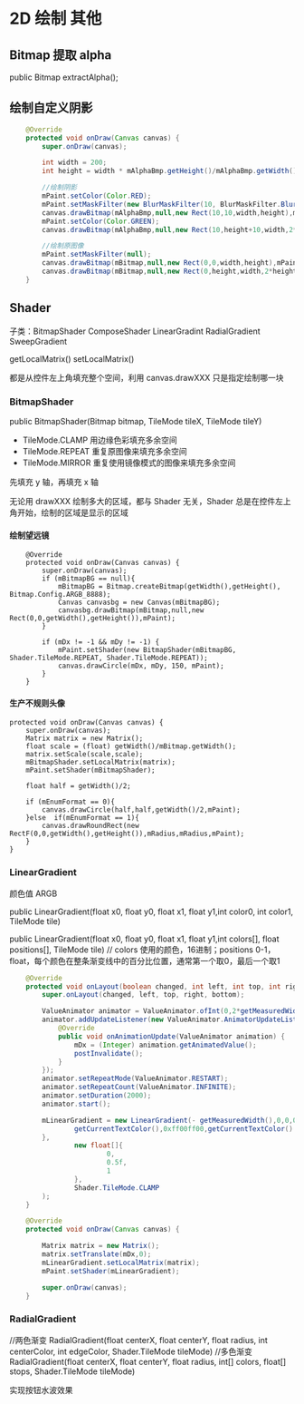 # 2D 绘制 其他

## Bitmap 提取 alpha

public Bitmap extractAlpha();

## 绘制自定义阴影

```java
    @Override
    protected void onDraw(Canvas canvas) {
        super.onDraw(canvas);

        int width = 200;
        int height = width * mAlphaBmp.getHeight()/mAlphaBmp.getWidth();

        //绘制阴影
        mPaint.setColor(Color.RED);
        mPaint.setMaskFilter(new BlurMaskFilter(10, BlurMaskFilter.Blur.NORMAL));
        canvas.drawBitmap(mAlphaBmp,null,new Rect(10,10,width,height),mPaint);
        mPaint.setColor(Color.GREEN);
        canvas.drawBitmap(mAlphaBmp,null,new Rect(10,height+10,width,2*height),mPaint);

        //绘制原图像
        mPaint.setMaskFilter(null);
        canvas.drawBitmap(mBitmap,null,new Rect(0,0,width,height),mPaint);
        canvas.drawBitmap(mBitmap,null,new Rect(0,height,width,2*height),mPaint);
    }
```

## Shader

子类：BitmapShader ComposeShader LinearGradint RadialGradient SweepGradient

getLocalMatrix()
setLocalMatrix()

都是从控件左上角填充整个空间，利用 canvas.drawXXX 只是指定绘制哪一块

### BitmapShader

public BitmapShader(Bitmap bitmap, TileMode tileX, TileMode tileY)

- TileMode.CLAMP 用边缘色彩填充多余空间
- TileMode.REPEAT 重复原图像来填充多余空间
- TileMode.MIRROR 重复使用镜像模式的图像来填充多余空间

先填充 y 轴，再填充 x 轴

无论用 drawXXX 绘制多大的区域，都与 Shader 无关，Shader 总是在控件左上角开始，绘制的区域是显示的区域

#### 绘制望远镜

```
    @Override
    protected void onDraw(Canvas canvas) {
        super.onDraw(canvas);
        if (mBitmapBG == null){
            mBitmapBG = Bitmap.createBitmap(getWidth(),getHeight(), Bitmap.Config.ARGB_8888);
            Canvas canvasbg = new Canvas(mBitmapBG);
            canvasbg.drawBitmap(mBitmap,null,new Rect(0,0,getWidth(),getHeight()),mPaint);
        }

        if (mDx != -1 && mDy != -1) {
            mPaint.setShader(new BitmapShader(mBitmapBG, Shader.TileMode.REPEAT, Shader.TileMode.REPEAT));
            canvas.drawCircle(mDx, mDy, 150, mPaint);
        }
    }
```

#### 生产不规则头像

```
protected void onDraw(Canvas canvas) {
    super.onDraw(canvas);
    Matrix matrix = new Matrix();
    float scale = (float) getWidth()/mBitmap.getWidth();
    matrix.setScale(scale,scale);
    mBitmapShader.setLocalMatrix(matrix);
    mPaint.setShader(mBitmapShader);

    float half = getWidth()/2;

    if (mEnumFormat == 0){
        canvas.drawCircle(half,half,getWidth()/2,mPaint);
    }else  if(mEnumFormat == 1){
        canvas.drawRoundRect(new RectF(0,0,getWidth(),getHeight()),mRadius,mRadius,mPaint);
    }
}
```

### LinearGradient

颜色值 ARGB

public LinearGradient(float x0, float y0, float x1, float y1,int color0, int color1, TileMode tile)

public LinearGradient(float x0, float y0, float x1, float y1,int colors[], float positions[], TileMode tile) // colors 使用的颜色，16进制；positions 0-1，float，每个颜色在整条渐变线中的百分比位置，通常第一个取0，最后一个取1

```java
    @Override
    protected void onLayout(boolean changed, int left, int top, int right, int bottom) {
        super.onLayout(changed, left, top, right, bottom);

        ValueAnimator animator = ValueAnimator.ofInt(0,2*getMeasuredWidth());
        animator.addUpdateListener(new ValueAnimator.AnimatorUpdateListener() {
            @Override
            public void onAnimationUpdate(ValueAnimator animation) {
                mDx = (Integer) animation.getAnimatedValue();
                postInvalidate();
            }
        });
        animator.setRepeatMode(ValueAnimator.RESTART);
        animator.setRepeatCount(ValueAnimator.INFINITE);
        animator.setDuration(2000);
        animator.start();

        mLinearGradient = new LinearGradient(- getMeasuredWidth(),0,0,0,new int[]{
                getCurrentTextColor(),0xff00ff00,getCurrentTextColor()
        },
                new float[]{
                        0,
                        0.5f,
                        1
                },
                Shader.TileMode.CLAMP
        );
    }

    @Override
    protected void onDraw(Canvas canvas) {

        Matrix matrix = new Matrix();
        matrix.setTranslate(mDx,0);
        mLinearGradient.setLocalMatrix(matrix);
        mPaint.setShader(mLinearGradient);

        super.onDraw(canvas);
    }
```

### RadialGradient

//两色渐变
RadialGradient(float centerX, float centerY, float radius, int centerColor, int edgeColor, Shader.TileMode tileMode)
//多色渐变
RadialGradient(float centerX, float centerY, float radius, int[] colors, float[] stops, Shader.TileMode tileMode)

实现按钮水波效果
